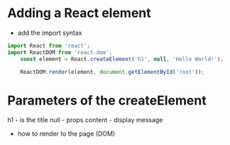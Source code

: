 # Adding a React element
- add the import syntax
```js
import React from 'react';
import ReactDOM from 'react-dom';
    const element = React.createElement('h1', null, 'Hello World!');

    ReactDOM.render(element, document.getElementById('root'));
```
# Parameters of the createElement
h1 - is the title
null - props
content - display message

- how to render to the page (DOM)
